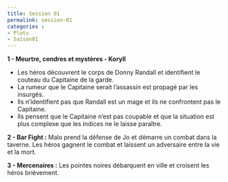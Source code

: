 ```yaml
---
title: Session 01
permalink: session-01
categories : 
- Plots 
- Saison01
---
```


**1 - Meurtre, cendres et mystères - Koryll**
- Les héros découvrent le corps de Donny Randall et identifient le couteau du Capitaine de la garde.
- La rumeur que le Capitaine serait l’assassin est propagé par les insurgés.
- Ils n’identifient pas que Randall est un mage et ils ne confrontent pas le Capitaine.
- Ils pensent que le Capitaine n’est pas coupable et que la situation est plus complexe que les indices ne le laisse paraître.

**2 - Bar Fight :**
	Malo prend la défense de Jo et démarre un combat dans la taverne. Les héros gagnent le combat et laissent un adversaire entre la vie et la mort.

**3 - Mercenaires :** Les pointes noires débarquent en ville et croisent les héros brièvement.
